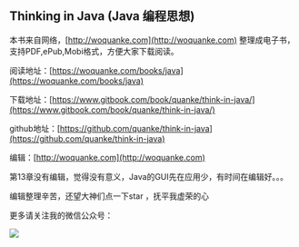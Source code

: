 ## Thinking in Java \(Java 编程思想\)

本书来自网络，[http://woquanke.com](http://woquanke.com)  整理成电子书，支持PDF,ePub,Mobi格式，方便大家下载阅读。

阅读地址：[https://woquanke.com/books/java](https://woquanke.com/books/java)

下载地址：[https://www.gitbook.com/book/quanke/think-in-java/](https://www.gitbook.com/book/quanke/think-in-java/)

github地址：[https://github.com/quanke/think-in-java](https://github.com/quanke/think-in-java)

编辑：[http://woquanke.com](http://woquanke.com)

第13章没有编辑，觉得没有意义，Java的GUI先在应用少，有时间在编辑好。。。

编辑整理辛苦，还望大神们点一下star ，抚平我虚荣的心

更多请关注我的微信公众号：

![](/assets/qrcode_for_gh_26893aa0a4ea_258.jpg)

